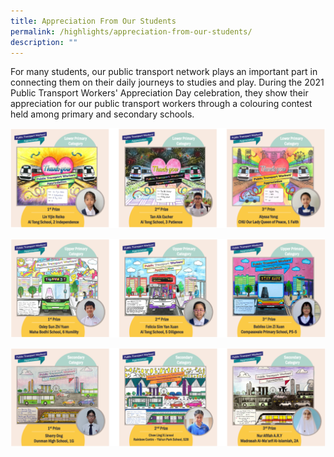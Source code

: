 ```yaml
---
title: Appreciation From Our Students
permalink: /highlights/appreciation-from-our-students/
description: ""
---
```

For many students, our public transport network plays an important part in connecting them on their daily journeys to studies and play. During the 2021 Public Transport Workers' Appreciation Day celebration, they show their appreciation for our public transport workers through a colouring contest held among primary and secondary schools.

![](/images/student%20appreciation%201.png)

![](/images/student%20appreciation%202.png)

![](/images/student%20appreciation%203.png)